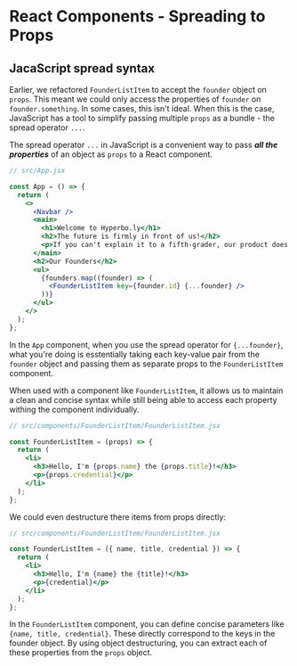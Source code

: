 # React Components - Spreading to Props

## JacaScript spread syntax
Earlier, we refactored `FounderListItem` to accept the `founder` object on `props`. This meant we could only access the properties of `founder` on `founder.something`. In some cases, this isn't ideal. When this is the case, JavaScript has a tool to simplify passing multiple `props` as a bundle - the spread operator `...`.

The spread operator `...` in JavaScript is a convenient way to pass ***all the properties*** of an object as `props` to a React component.

```jsx
// src/App.jsx

const App = () => {
  return (
    <>
      <Navbar />
      <main>
        <h1>Welcome to Hyperbo.ly</h1>
        <h2>The future is firmly in front of us!</h2>
        <p>If you can't explain it to a fifth-grader, our product does it.</p>
      </main>
      <h2>Our Founders</h2>
      <ul>
        {founders.map((founder) => (
          <FounderListItem key={founder.id} {...founder} />
        ))}
      </ul>
    </>
  );
};
```

In the `App` component, when you use the spread operator for `{...founder}`, what you're doing is esstentially taking each key-value pair from the `founder` object and passing them as separate props to the `FounderListItem` component. 

When used with a component like `FounderListItem`, it allows us to maintain a clean and concise syntax while still being able to access each property withing the component individually. 

```jsx
// src/components/FounderListItem/FounderListItem.jsx

const FounderListItem = (props) => {
  return (
    <li>
      <h3>Hello, I'm {props.name} the {props.title}!</h3>
      <p>{props.credential}</p>
    </li>
  );
};
```

We could even destructure there items from props directly: 

```jsx
// src/components/FounderListItem/FounderListItem.jsx

const FounderListItem = ({ name, title, credential }) => {
  return (
    <li>
      <h3>Hello, I'm {name} the {title}!</h3>
      <p>{credential}</p>
    </li>
  );
};
```

In the `FounderListItem` component, you can define concise parameters like `{name, title, credential}`. These directly correspond to the keys in the founder object. By using object destructuring, you can extract each of these properties from the `props` object. 